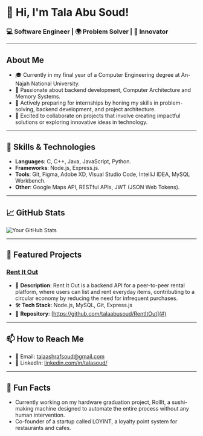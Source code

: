 # 👋 Hi, I'm Tala Abu Soud!

### 💻 Software Engineer | 🌍 Problem Solver | 🚀 Innovator

---

## About Me
- 🎓 Currently in my final year of a Computer Engineering degree at An-Najah National University.
- 🌟 Passionate about backend development, Computer Architecture and Memory Systems.
- 🌱 Actively preparing for internships by honing my skills in problem-solving, backend development, and project architecture.
- 🤝 Excited to collaborate on projects that involve creating impactful solutions or exploring innovative ideas in technology.

---

## 🚀 Skills & Technologies
- **Languages**: C, C++, Java, JavaScript, Python.
- **Frameworks**: Node.js, Express.js.
- **Tools**: Git, Figma, Adobe XD, Visual Studio Code, IntelliJ IDEA, MySQL Workbench.
- **Other**: Google Maps API, RESTful APIs, JWT (JSON Web Tokens).

---

## 📈 GitHub Stats
![Your GitHub Stats](https://github-readme-stats.vercel.app/api?username=talaabusoud&show_icons=true&theme=dark)


---

## 🌟 Featured Projects
### [Rent It Out](#)
- 📝 **Description**: Rent It Out is a backend API for a peer-to-peer rental platform, where users can list and rent everyday items, contributing to a circular economy by reducing the need for infrequent purchases.
- 🛠️ **Tech Stack**: Node.js, MySQL, Git, Express.js
- 📂 **Repository**: [https://github.com/talaabusoud/RentItOut](#)

---

## 📫 How to Reach Me
- 📧 Email: [talaashrafsoud@gmail.com](mailto:talaashrafsoud@gmail.com)
- 💼 LinkedIn: [linkedin.com/in/talasoud/](https://www.linkedin.com/in/talasoud/)

---

## 🎉 Fun Facts
- Currently working on my hardware graduation project, RollIt, a sushi-making machine designed to automate the entire process without any human intervention.
- Co-founder of a startup called LOYINT, a loyalty point system for restaurants and cafes.
